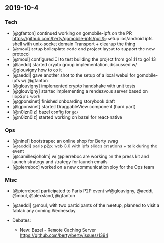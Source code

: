## 2019-10-4

### Tech

* [@gfanton] continued working on gomobile-ipfs on the PR https://github.com/berty/gomobile-ipfs/pull/5: setup ios/android ipfs shell with unix-socket domain Transport + cleanup the thing
* [@moul] setup boilerplate code and project layout to support the new protocol
* [@moul] configured CI to test building the project from go1.11 to go1.13
* [@aeddi] started crypto group implementation, discussed w/ @glouvigny how to do it
* [@aeddi] gave another shot to the setup of a local webui for gomobile-ipfs w/ @gfanton
* [@glouvigny] implemented crypto handshake with unit tests
* [@glouvigny] started implementing a rendezvous server based on libp2p's work
* [@gponsinet] finished onboarding storybook draft
* [@gponsinet] started DraggableView component (hard part)
* [@n0izn0iz] bazel config for `go/`
* [@n0izn0iz] started working on bazel for react-native

### Ops

* [@ninel] bootstraped an online shop for Berty swag
* [@aeddi] paris p2p: web 3.0 with ipfs slides creations + talk during the event
* [@camillesjoholm] w/ @pierreboc are working on the press kit and launch strategy and strategy for launch emails
* [@pierreboc] worked on a new communication ploy for the Ops team 

### Misc

* [@pierreboc] participated to Paris P2P event w/@glouvigny, @aeddi, @moul, @alexsland, @gfanton
* [@aeddi] @moul, with two participants of the meetup, planned to visit a fablab any coming Wednesday

* Debates:
    * New: Bazel - Remote Caching Server https://github.com/berty/berty/issues/1394
